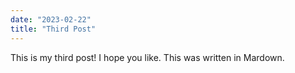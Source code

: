 ```yaml
---
date: "2023-02-22"
title: "Third Post"
---
```


This is my third post!  I hope you like.  This was written in Mardown.
